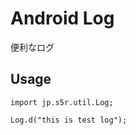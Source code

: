# Android Log

便利なログ

## Usage

```
import jp.s5r.util.Log;
```

```
Log.d("this is test log");
```

